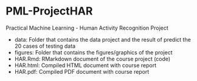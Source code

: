 # PML-ProjectHAR
Practical Machine Learning - Human Activity Recognition Project

- data: Folder that contains the data project and the result of predict the 20 cases of testing data
- figures: Folder that contains the figures/graphics of the project
- HAR.Rmd: RMarkdown document of the course project (code)
- HAR.html: Compiled HTML document with course report
- HAR.pdf: Compiled PDF document with course report
